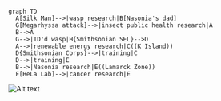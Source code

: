 ```mermaid
graph TD
  A[Silk Man]-->|wasp research|B[Nasonia's dad]
  G[Megarhyssa attack]-->|insect public health research|A
  B-->A
  G-->|ID'd wasp|H{Smithsonian SEL}-->D
  A-->|renewable energy research|C((K Island))
  D{Smithsonian Corps}-->|training|C
  D-->|training|E
  B-->|Nasonia research|E((Lamarck Zone))
  F[HeLa Lab]-->|cancer research|E
```

![Alt text](C:\Users\PC\Desktop\Projects\bcamberBio381\IMG-1477.JPG)